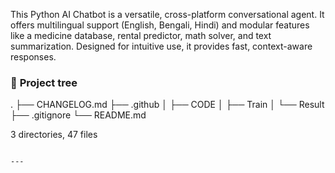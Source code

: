 This Python AI Chatbot is a versatile, cross-platform conversational agent. It offers multilingual support (English, Bengali, Hindi) and modular features like a medicine database, rental predictor, math solver, and text summarization. Designed for intuitive use, it provides fast, context-aware responses.


### 🌲 **Project tree**


.
├── CHANGELOG.md
├── .github
│   ├── CODE
│   ├── Train
│   └── Result
├── .gitignore
└── README.md

3 directories, 47 files
```

---

